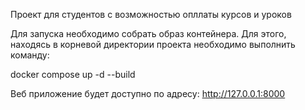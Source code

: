 Проект для студентов с возможностью опллаты курсов и уроков

Для запуска необходимо собрать образ контейнера. Для этого, находясь в корневой директории проекта необходимо выполнить
команду:

docker compose up -d --build

Веб приложение будет доступно по адресу: http://127.0.0.1:8000